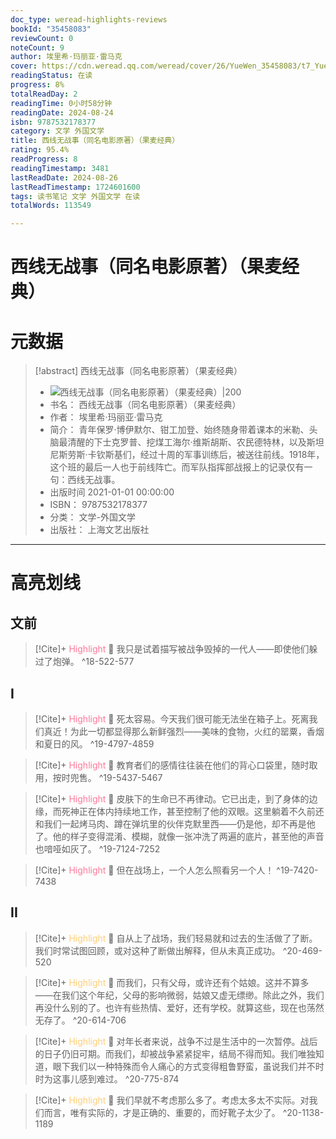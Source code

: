 ```yaml
---
doc_type: weread-highlights-reviews
bookId: "35458083"
reviewCount: 0
noteCount: 9
author: 埃里希·玛丽亚·雷马克
cover: https://cdn.weread.qq.com/weread/cover/26/YueWen_35458083/t7_YueWen_35458083.jpg
readingStatus: 在读
progress: 8%
totalReadDay: 2
readingTime: 0小时58分钟
readingDate: 2024-08-24
isbn: 9787532178377
category: 文学 外国文学
title: 西线无战事（同名电影原著）（果麦经典）
rating: 95.4%
readProgress: 8
readingTimestamp: 3481
lastReadDate: 2024-08-26
lastReadTimestamp: 1724601600
tags: 读书笔记 文学 外国文学 在读
totalWords: 113549

---
```


# 西线无战事（同名电影原著）（果麦经典）

# 元数据
> [!abstract] 西线无战事（同名电影原著）（果麦经典）
> - ![ 西线无战事（同名电影原著）（果麦经典）|200](https://cdn.weread.qq.com/weread/cover/26/YueWen_35458083/t7_YueWen_35458083.jpg)
> - 书名： 西线无战事（同名电影原著）（果麦经典）
> - 作者： 埃里希·玛丽亚·雷马克
> - 简介： 青年保罗·博伊默尔、钳工加登、始终随身带着课本的米勒、头脑最清醒的下士克罗普、挖煤工海尔·维斯胡斯、农民德特林，以及斯坦尼斯劳斯·卡钦斯基们，经过十周的军事训练后，被送往前线。1918年，这个班的最后一人也于前线阵亡。而军队指挥部战报上的记录仅有一句：西线无战事。
> - 出版时间 2021-01-01 00:00:00
> - ISBN： 9787532178377
> - 分类： 文学-外国文学
> - 出版社： 上海文艺出版社



---

# 高亮划线

## 文前

> [!Cite]+ <span style="color: #ff7898;">Highlight</span>
> 📌 我只是试着描写被战争毁掉的一代人——即使他们躲过了炮弹。
> ^18-522-577
## I

> [!Cite]+ <span style="color: #ff7898;">Highlight</span>
> 📌 死太容易。今天我们很可能无法坐在箱子上。死离我们真近！为此一切都显得那么新鲜强烈——美味的食物，火红的罂粟，香烟和夏日的风。
> ^19-4797-4859

> [!Cite]+ <span style="color: #ff7898;">Highlight</span>
> 📌 教育者们的感情往往装在他们的背心口袋里，随时取用，按时兜售。
> ^19-5437-5467

> [!Cite]+ <span style="color: #ff7898;">Highlight</span>
> 📌 皮肤下的生命已不再律动。它已出走，到了身体的边缘，而死神正在体内持续地工作，甚至控制了他的双眼。这里躺着不久前还和我们一起烤马肉、蹲在弹坑里的伙伴克默里西——仍是他，却不再是他了。他的样子变得混淆、模糊，就像一张冲洗了两遍的底片，甚至他的声音也喑哑如灰了。
> ^19-7124-7252

> [!Cite]+ <span style="color: #ff7898;">Highlight</span>
> 📌 但在战场上，一个人怎么照看另一个人！
> ^19-7420-7438
## II

> [!Cite]+ <span style="color: #ffce78;">Highlight</span>
> 📌 自从上了战场，我们轻易就和过去的生活做了了断。我们时常试图回顾，或对这种了断做出解释，但从未真正成功。
> ^20-469-520

> [!Cite]+ <span style="color: #ffce78;">Highlight</span>
> 📌 而我们，只有父母，或许还有个姑娘。这并不算多——在我们这个年纪，父母的影响微弱，姑娘又虚无缥缈。除此之外，我们再没什么别的了。也许有些热情、爱好，还有学校。就算这些，现在也荡然无存了。
> ^20-614-706

> [!Cite]+ <span style="color: #ffce78;">Highlight</span>
> 📌 对年长者来说，战争不过是生活中的一次暂停。战后的日子仍旧可期。而我们，却被战争紧紧捉牢，结局不得而知。我们唯独知道，眼下我们以一种特殊而令人痛心的方式变得粗鲁野蛮，虽说我们并不时时为这事儿感到难过。
> ^20-775-874

> [!Cite]+ <span style="color: #ffce78;">Highlight</span>
> 📌 我们早就不考虑那么多了。考虑太多太不实际。对我们而言，唯有实际的，才是正确的、重要的，而好靴子太少了。
> ^20-1138-1189


